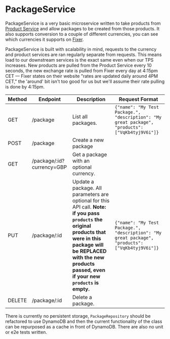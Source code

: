 # PackageService

PackageService is a very basic microservice written to take products from [Product Service](https://product-service.herokuapp.com/api/v1) and allow packages to be created from those products. It also supports conversion to a couple of different currencies, you can see which currencies it supports on [Fixer](http://fixer.io/).

PackageService is built with scalability in mind, requests to the currency and product services are ran regularly separate from requests. This means load to our downstream services is the exact same even when our TPS increases. New products are pulled from the Product Service every 10 seconds, the new exchange rate is pulled from Fixer every day at 4:15pm CET — Fixer states on their website "rates are updated daily around 4PM CET," the 'around' bit isn't too good for us but we'll assume their rate pulling is done by 4:15pm.

| Method | Endpoint                  | Description                              | Request Format                           |
| ------ | ------------------------- | ---------------------------------------- | ---------------------------------------- |
| GET    | /package                  | List all packages.                       | `{"name": "My Test Package.", "description": "My great package", "products": ["VqKb4tyj9V6i"]}` |
| POST   | /package                  | Create a new package                     |                                          |
| GET    | /package/:id?currency=GBP | Get a package with an optional currency. |                                          |
| PUT    | /package/:id              | Update a package. All parameters are optional for this API call. **Note: if you pass `products` the original products that were in this package will be REPLACED with the new products passed, even if your new `products` is empty.** | `{"name": "My Test Package.", "description": "My great package", "products": ["VqKb4tyj9V6i"]}` |
| DELETE | /package/:id              | Delete a package.                        |                                          |

There is currently no persistent storage, `PackageRepository` should be refactored to use DynamoDB and then the current functionality of the class can be repurposed as a cache in front of DynamoDB. There are also no unit or e2e tests written.